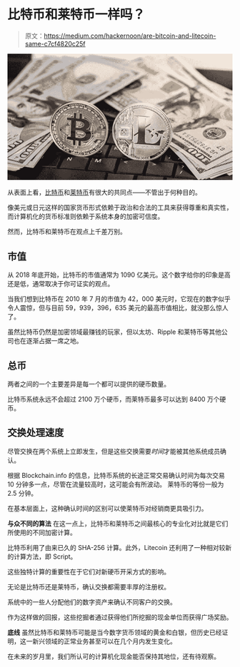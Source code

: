 # 比特币和莱特币一样吗？

> 原文：<https://medium.com/hackernoon/are-bitcoin-and-litecoin-same-c7cf4820c25f>

![](img/62bc1c0e199461e74c30983341f8f370.png)

从表面上看，[比特币](https://hackernoon.com/tagged/bitcoin)和[莱特币](https://hackernoon.com/tagged/litecoin)有很大的共同点——不管出于何种目的。

像美元或日元这样的国家货币形式依赖于政治和合法的工具来获得尊重和真实性，而计算机化的货币标准则依赖于系统本身的加密可信度。

然而，比特币和莱特币在观点上千差万别。

## **市值**

从 2018 年底开始，比特币的市值通常为 1090 亿美元。这个数字给你的印象是高还是低，通常取决于你可证实的观点。

当我们想到比特币在 2010 年 7 月的市值为 42，000 美元时，它现在的数字似乎令人震惊，但与目前 59，939，396，635 美元的最高市值相比，就没那么惊人了。

虽然比特币仍然是加密领域最赚钱的玩家，但以太坊、Ripple 和莱特币等其他公司也在逐渐占据一席之地。

## **总币**

两者之间的一个主要差异是每一个都可以提供的硬币数量。

比特币系统永远不会超过 2100 万个硬币，而莱特币最多可以达到 8400 万个硬币。

## **交换处理速度**

尽管交换在两个系统上立即发生，但是这些交换需要*时间*才能被其他系统成员确认。

根据 Blockchain.info 的信息，比特币系统的长途正常交易确认时间为每次交易 10 分钟多一点，尽管在流量较高时，这可能会有所波动。
莱特币的等份一般为 2.5 分钟。

在基本层面上，这种确认时间的区别可以使莱特币对经销商更具吸引力。

**与众不同的算法**
在这一点上，比特币和莱特币之间最核心的专业化对比就是它们所使用的不同加密计算。

比特币利用了由来已久的 SHA-256 计算。此外，Litecoin 还利用了一种相对较新的计算方法，即 Script。

这些独特计算的重要性在于它们对新硬币开采方式的影响。

无论是比特币还是莱特币，确认交换都需要丰厚的注册权。

系统中的一些人分配他们的数字资产来确认不同客户的交换。

作为这样做的回报，这些挖掘者通过获得他们所挖掘的现金单位而获得广场奖励。

**底线**
虽然比特币和莱特币可能是当今数字货币领域的黄金和白银，但历史已经证明，这一新兴领域的正常业务甚至可以在几个月内发生变化。

在未来的岁月里，我们所认可的计算机化现金能否保持其地位，还有待观察。